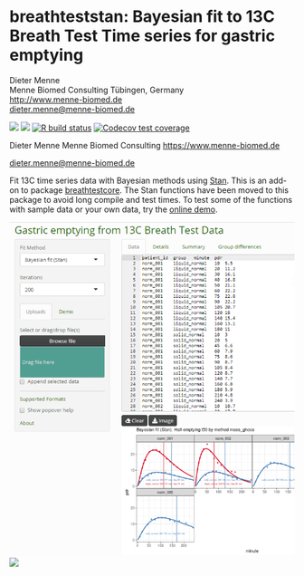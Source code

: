 breathteststan: Bayesian fit to 13C Breath Test Time series for gastric emptying
==================================================

Dieter Menne  
Menne Biomed Consulting Tübingen, Germany  
http://www.menne-biomed.de  
dieter.menne@menne-biomed.de   

<!-- badges: start -->
[![](https://cranlogs.r-pkg.org/badges/grand-total/breathteststan)]( https://CRAN.R-project.org/package=breathteststan)
[![](http://www.r-pkg.org/badges/last-release/breathteststan)](https://CRAN.R-project.org/package=breathteststan)
[![R build status](https://github.com/dmenne/breathteststan/workflows/R-CMD-check/badge.svg)](https://github.com/dmenne/breathteststan/actions)
[![Codecov test coverage](https://codecov.io/gh/dmenne/breathteststan/branch/master/graph/badge.svg)](https://codecov.io/gh/dmenne/breathteststan?branch=master)
<!-- badges: end -->

Dieter Menne
Menne Biomed Consulting
https://www.menne-biomed.de

dieter.menne@menne-biomed.de 

Fit 13C time series data with Bayesian methods using [Stan](https://mc-stan.org/). 
This is an add-on to package [breathtestcore](https://github.com/dmenne/breathtestcore). The Stan functions have been moved to this package to avoid long compile and test times. To test some of the functions with sample data or your own data, try the [online demo](https://apps.menne-biomed.de/breathtestshiny/).

![](tools/readme/breathtestshiny.png)
![](tools/readme/README-01.png)
